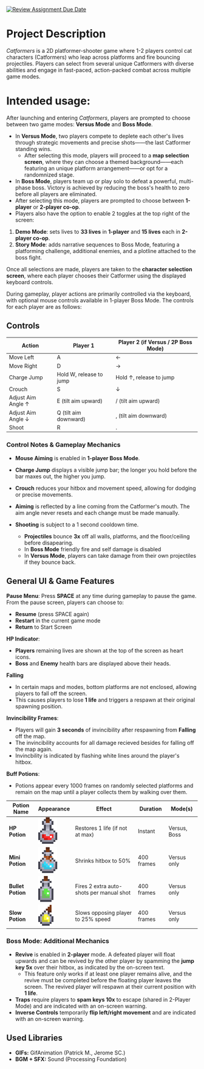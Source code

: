 [![Review Assignment Due Date](https://classroom.github.com/assets/deadline-readme-button-22041afd0340ce965d47ae6ef1cefeee28c7c493a6346c4f15d667ab976d596c.svg)](https://classroom.github.com/a/YxXKqIeT)
# Project Description

*Catformers* is a 2D platformer-shooter game where 1-2 players control cat characters (Catformers) who leap across platforms and fire bouncing projectiles. Players can select from several unique Catformers with diverse abilities and engage in fast-paced, action-packed combat across multiple game modes.

# Intended usage:

After launching and entering *Catformers*, players are prompted to choose between two game modes: **Versus Mode** and **Boss Mode**.

- In **Versus Mode**, two players compete to deplete each other's lives through strategic movements and precise shots——the last Catformer standing wins.
  - After selecting this mode, players will proceed to a **map selection screen**, where they can choose a themed background——each featuring an unique platform arrangement——or opt for a randomnized stage.
- In **Boss Mode**, players team up or play solo to defeat a powerful, multi-phase boss. Victory is achieved by reducing the boss's health to zero before all players are eliminated.
 - After selecting this mode, players are prompted to choose between **1-player** or **2-player co-op**.
 - Players also have the option to enable 2 toggles at the top right of the screen:
  1. **Demo Mode**: sets lives to **33 lives** in **1-player** and **15 lives** each in **2-player co-op**.
  2. **Story Mode**: adds narrative sequences to Boss Mode, featuring a platforming challenge, additional enemies, and a plotline attached to the boss fight.

Once all selections are made, players are taken to the **character selection screen**, where each player chooses their Catformer using the displayed keyboard controls.

During gameplay, player actions are primarily controlled via the keyboard, with optional mouse controls available in 1-player Boss Mode. The controls for each player are as follows:

## Controls

| Action                    | Player 1                   | Player 2 (if Versus / 2P Boss Mode) |
|---------------------------|----------------------------|-------------------------------------|
| Move Left                 | A                          | ←                                   |
| Move Right                | D                          | →                                   |
| Charge Jump               | Hold W, release to jump    | Hold ↑, release to jump             |
| Crouch                    | S                          | ↓                                   |
| Adjust Aim Angle ↑        | E (tilt aim upward)        | / (tilt aim upward)                 |
| Adjust Aim Angle ↓        | Q (tilt aim downward)      | , (tilt aim downward)               |
| Shoot                     | R                          | .                                   |

### Control Notes & Gameplay Mechanics

- **Mouse Aiming** is enabled in **1-player Boss Mode**.

- **Charge Jump** displays a visible jump bar; the longer you hold before the bar maxes out, the higher you jump.
- **Crouch** reduces your hitbox and movement speed, allowing for dodging or precise movements.
- **Aiming** is reflected by a line coming from the Catformer's mouth. The aim angle never resets and each change must be made manually.
- **Shooting** is subject to a 1 second cooldown time.
  - **Projectiles** bounce **3x** off all walls, platforms, and the floor/ceiling before disapearing.
  - In **Boss Mode** friendly fire and self damage is disabled
  - In **Versus Mode**, players can take damage from their own projectiles if they bounce back.

## General UI & Game Features

**Pause Menu**: Press **SPACE** at any time during gameplay to pause the game.
From the pause screen, players can choose to:
- **Resume** (press SPACE again)
- **Restart** in the current game mode
- **Return** to Start Screen

**HP Indicator**:
- **Players** remaining lives are shown at the top of the screen as heart icons.
- **Boss** and **Enemy** health bars are displayed above their heads.

**Falling**
- In certain maps and modes, bottom platforms are not enclosed, allowing players to fall off the screen.
- This causes players to lose **1 life** and triggers a respawn at their original spawning position.

**Invincibility Frames**:
- Players will gain **3 seconds** of invincibility after respawning from **Falling** off the map.
- The invincibility accounts for all damage recieved besides for falling off the map again.
- Invincbility is indicated by flashing white lines around the player's hitbox.

**Buff Potions**:
- Potions appear every 1000 frames on randomly selected platforms and remain on the map until a player collects them by walking over them.

| Potion Name       | Appearance                                | Effect                                                  | Duration     | Mode(s)            |
|------------------|--------------------------------------------|---------------------------------------------------------|--------------|--------------------|
| **HP Potion**    | ![HP](catformers/data/hpPotion.png)         | Restores 1 life (if not at max)                        | Instant      | Versus, Boss       |
| **Mini Potion**  | ![Mini](catformers/data/miniPotion.png)     | Shrinks hitbox to 50%                                  | 400 frames   | Versus only        |
| **Bullet Potion**| ![Bullet](catformers/data/bulletPotion.png) | Fires 2 extra auto-shots per manual shot               | 400 frames   | Versus only        |
| **Slow Potion**  | ![Slow](catformers/data/slowPotion.png)     | Slows opposing player to 25% speed                     | 400 frames   | Versus only        |

### Boss Mode: Additional Mechanics

- **Revive** is enabled in **2-player** mode. A defeated player will float upwards and can be revived by the other player by spamming the **jump key 5x** over their hitbox, as indicated by the on-screen text.
  - This feature only works if at least one player remains alive, and the revive must be completed before the floating player leaves the screen. The revived player will respawn at their current position with **1 life**.
- **Traps** require players to **spam keys 10x** to escape (shared in 2-Player Mode) and are indicated with an on-screen warning.
- **Inverse Controls** temporarily **flip left/right movement** and are indicated with an on-screen warning.

## Used Libraries

- **GIFs:** GifAnimation (Patrick M., Jerome SC.)
- **BGM + SFX:** Sound (Processing Foundation)

